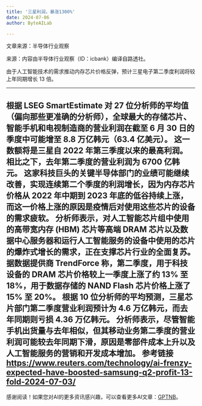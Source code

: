 ```yaml
---
title: '三星利润，暴涨1300%'
date: 2024-07-06
author: ByteAILab

---
```


文章来源：半导体行业观察

来源：内容由半导体行业观察（ID：icbank）编译自路透社。

由于人工智能技术的需求推动内存芯片价格反弹，预计三星电子第二季度利润将较上年同期增长 13 倍。

---

根据 LSEG SmartEstimate 对 27 位分析师的平均值（偏向那些更准确的分析师），全球最大的存储芯片、智能手机和电视制造商的营业利润在截至 6 月 30 日的季度中可能增至 8.8 万亿韩元（63.4 亿美元）。
这一数额将是三星自 2022 年第三季度以来的最高利润。相比之下，去年第二季度的营业利润为 6700 亿韩元。
这家科技巨头的关键半导体部门的业绩可能继续改善，实现连续第二个季度的利润增长，因为内存芯片价格从 2022 年中期到 2023 年底的低谷持续上涨，而这一价格上涨的原因是疫情后对使用这些芯片的设备的需求疲软。
分析师表示，对人工智能芯片组中使用的高带宽内存 (HBM) 芯片等高端 DRAM 芯片以及数据中心服务器和运行人工智能服务的设备中使用的芯片的爆炸式增长的需求，正在支撑芯片行业的全面复苏。
据数据提供商 TrendForce 称，第二季度，用于科技设备的 DRAM 芯片价格较上一季度上涨了约 13% 至 18%，用于数据存储的 NAND Flash 芯片价格上涨了 15% 至 20%。
根据 10 位分析师的平均预测，三星芯片部门第二季度营业利润预计为 4.6 万亿韩元，而去年同期则亏损 4.36 万亿韩元。
分析师表示，尽管智能手机出货量与去年相似，但其移动业务第二季度的营业利润可能较去年同期下滑，原因是零部件成本上升以及人工智能服务的营销和开发成本增加。
参考链接
https://www.reuters.com/technology/ai-frenzy-expected-have-boosted-samsung-q2-profit-13-fold-2024-07-03/
---
感谢阅读！如果您对AI的更多资讯感兴趣，可以查看更多AI文章：[GPTNB](https://gptnb.com)。